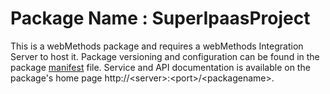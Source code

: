 # Package Name : SuperIpaasProject
This is a webMethods package and requires a webMethods Integration Server to host it. Package versioning and configuration can be found in the package [manifest](./SuperIpaasProject/manifest.v3) file. Service and API documentation is available on the package's home page http://&lt;server&gt;:&lt;port&gt;/&lt;packagename>.